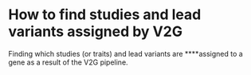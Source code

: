 # How to find studies and lead variants assigned by V2G

Finding which studies \(or traits\) and lead variants are ****assigned to a gene as a result of the V2G pipeline.

